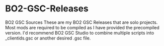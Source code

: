 # BO2-GSC-Releases
BO2 GSC Sources
These are my BO2 GSC Releases that are solo projects.
Most mods are required to be compiled as I have provided the precompiled version.
I'd recommend BO2 GSC Studio to combine multiple scripts into _clientids.gsc or another desired .gsc file.
